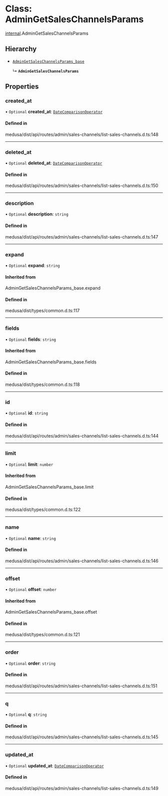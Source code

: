# Class: AdminGetSalesChannelsParams

[internal](../modules/internal-25.md).AdminGetSalesChannelsParams

## Hierarchy

- [`AdminGetSalesChannelsParams_base`](../modules/internal-25.md#admingetsaleschannelsparams_base)

  ↳ **`AdminGetSalesChannelsParams`**

## Properties

### created\_at

• `Optional` **created\_at**: [`DateComparisonOperator`](internal-2.DateComparisonOperator.md)

#### Defined in

medusa/dist/api/routes/admin/sales-channels/list-sales-channels.d.ts:148

___

### deleted\_at

• `Optional` **deleted\_at**: [`DateComparisonOperator`](internal-2.DateComparisonOperator.md)

#### Defined in

medusa/dist/api/routes/admin/sales-channels/list-sales-channels.d.ts:150

___

### description

• `Optional` **description**: `string`

#### Defined in

medusa/dist/api/routes/admin/sales-channels/list-sales-channels.d.ts:147

___

### expand

• `Optional` **expand**: `string`

#### Inherited from

AdminGetSalesChannelsParams\_base.expand

#### Defined in

medusa/dist/types/common.d.ts:117

___

### fields

• `Optional` **fields**: `string`

#### Inherited from

AdminGetSalesChannelsParams\_base.fields

#### Defined in

medusa/dist/types/common.d.ts:118

___

### id

• `Optional` **id**: `string`

#### Defined in

medusa/dist/api/routes/admin/sales-channels/list-sales-channels.d.ts:144

___

### limit

• `Optional` **limit**: `number`

#### Inherited from

AdminGetSalesChannelsParams\_base.limit

#### Defined in

medusa/dist/types/common.d.ts:122

___

### name

• `Optional` **name**: `string`

#### Defined in

medusa/dist/api/routes/admin/sales-channels/list-sales-channels.d.ts:146

___

### offset

• `Optional` **offset**: `number`

#### Inherited from

AdminGetSalesChannelsParams\_base.offset

#### Defined in

medusa/dist/types/common.d.ts:121

___

### order

• `Optional` **order**: `string`

#### Defined in

medusa/dist/api/routes/admin/sales-channels/list-sales-channels.d.ts:151

___

### q

• `Optional` **q**: `string`

#### Defined in

medusa/dist/api/routes/admin/sales-channels/list-sales-channels.d.ts:145

___

### updated\_at

• `Optional` **updated\_at**: [`DateComparisonOperator`](internal-2.DateComparisonOperator.md)

#### Defined in

medusa/dist/api/routes/admin/sales-channels/list-sales-channels.d.ts:149
